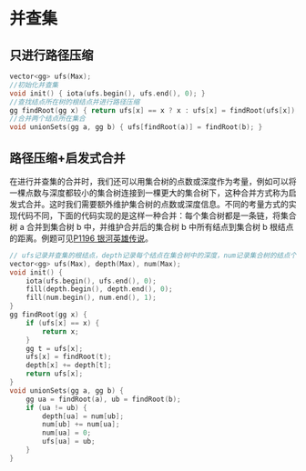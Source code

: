 # 并查集

## 只进行路径压缩

```cpp
vector<gg> ufs(Max);
//初始化并查集
void init() { iota(ufs.begin(), ufs.end(), 0); }
//查找结点所在树的根结点并进行路径压缩
gg findRoot(gg x) { return ufs[x] == x ? x : ufs[x] = findRoot(ufs[x]); }
//合并两个结点所在集合
void unionSets(gg a, gg b) { ufs[findRoot(a)] = findRoot(b); }
```

## 路径压缩+启发式合并

在进行并查集的合并时，我们还可以用集合树的点数或深度作为考量，例如可以将一棵点数与深度都较小的集合树连接到一棵更大的集合树下，这种合并方式称为启发式合并。这时我们需要额外维护集合树的点数或深度信息。不同的考量方式的实现代码不同，下面的代码实现的是这样一种合并：每个集合树都是一条链，将集合树 a 合并到集合树 b 中，并维护合并后的集合树 b 中所有结点到集合树 b 根结点的距离。例题可见[P1196 银河英雄传说](https://www.luogu.com.cn/problem/P1196)。

```cpp
// ufs记录并查集的根结点，depth记录每个结点在集合树中的深度，num记录集合树的结点个数
vector<gg> ufs(Max), depth(Max), num(Max);
void init() {
    iota(ufs.begin(), ufs.end(), 0);
    fill(depth.begin(), depth.end(), 0);
    fill(num.begin(), num.end(), 1);
}
gg findRoot(gg x) {
    if (ufs[x] == x) {
        return x;
    }
    gg t = ufs[x];
    ufs[x] = findRoot(t);
    depth[x] += depth[t];
    return ufs[x];
}
void unionSets(gg a, gg b) {
    gg ua = findRoot(a), ub = findRoot(b);
    if (ua != ub) {
        depth[ua] = num[ub];
        num[ub] += num[ua];
        num[ua] = 0;
        ufs[ua] = ub;
    }
}
```